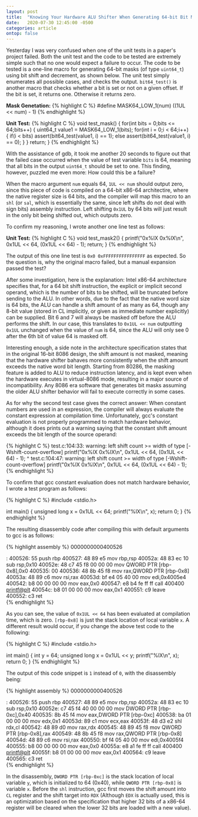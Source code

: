 ```yaml
---
layout: post
title:  "Knowing Your Hardware ALU Shifter When Generating 64-bit Bit Masks"
date:   2020-07-30 12:45:00 -0500
categories: article
ontop: false
---
```


Yesterday I was very confused when one of the unit tests in a paper's project failed. Both the unit test and the code to
be tested are extremely simple such that no one would expect a failure to occur. 
The code to be tested is a one-line macro for generating 64-bit masks (of type `uint64_t`) using bit shift and decrement,
as shown below. The unit test simply enumerates all possible cases, and checks the output. `bit64_test()` is another
macro that checks whether a bit is set or not on a given offset. If the bit is set, it returns one. Otherwise it returns 
zero.

**Mask Genetation:**
{% highlight C %}
#define MASK64_LOW_1(num)  ((1UL << num) - 1)
{% endhighlight %}

**Unit Test:**
{% highlight C %}
void test_mask() {
  for(int bits = 0;bits <= 64;bits++) {
    uint64_t value1 = MASK64_LOW_1(bits);
    for(int i = 0;i < 64;i++) {
      if(i < bits) assert(bit64_test(value1, i) == 1);
      else assert(bit64_test(value1, i) == 0);
    }
  }
  return;
}
{% endhighlight %}

With the assistance of gdb, it took me another 20 seconds to figure out that the failed case occurred when the value of 
test variable `bits` is 64, meaning that all bits in the output `uint64_t` should be set to one.
This finding, however, puzzled me even more: How could this be a failure?

When the macro argument `num` equals 64, `1UL << num` should output zero, since this piece of code is compiled on a 
64-bit x86-64 architectire, where the native register size is 64 bits, and the compiler will map this macro to 
an `shl` (or `sal`, which is essentially the same, since left shifts do not deal with sign bits) 
assembly instruction. Left shifting `0x1UL` by 64 bits will just result in the only bit being shifted out, which
outputs zero.

To confirm my reasoning, I wrote another one line test as follows:

**Unit Test:**
{% highlight C %}
void test_mask2() {
  printf("0x%lX 0x%lX\n", 0x1UL << 64, (0x1UL << 64) - 1);
  return;
}
{% endhighlight %}

The output of this one line test is `0x0 0xFFFFFFFFFFFFFFFF` as expected. 
So the question is, why the original macro failed, but a manual expansion passed the test?

After some investigation, here is the explanation: Intel x86-64 architecture specifies that, for a 64 bit shift instruction,
the explicit or implicit second operand, which is the number of bits to be shifted, will be truncated before sending to 
the ALU. In other words, due to the fact that the native word size is 64 bits, the ALU can handle a shift amount of as 
many as 64, though any 8-bit value (stored in CL implicitly, or given as immediate number explicitly) can be supplied.
Bit 6 and 7 will always be masked off before the ALU performs the shift.
In our case, this translates to `0x1UL << num` outputting `0x1UL` unchanged when the value of `num` is 64, since the
ALU will only see 0 after the 6th bit of value 64 is masked off.

Interesting enough, a side note in the architecture specification states that in the original 16-bit 8086 design, the
shift amount is not masked, meaning that the hardware shifter bahaves more consistently when the shift amount exceeds
the native word bit length. Starting from 80286, the masking feature is added to ALU to reduce instruction latency, and 
is kept even when the hardware executes in virtual-8086 mode, resulting in a major source of incompatibility. 
Any 8086 era software that generates bit masks assuming the older ALU shifter behavior will fail to execute correctly in 
some cases.

As for why the second test case gives the correct answer: When constant numbers are used in an expression, the compiler
will always evaluate the constant expression at compilation time. Unfortunately, gcc's constant evaluation is not properly
programmed to match hardware behavior, although it does prints out a warning saying that the constant shift amount exceeds
the bit length of the source operand:

{% highlight C %}
test.c:104:33: warning: left shift count >= width of type [-Wshift-count-overflow]
   printf("0x%lX 0x%lX\n", 0x1UL << 64, (0x1UL << 64) - 1);
                                 ^
test.c:104:47: warning: left shift count >= width of type [-Wshift-count-overflow]
   printf("0x%lX 0x%lX\n", 0x1UL << 64, (0x1UL << 64) - 1);
{% endhighlight %}

To confirm that gcc constant evaluation does not match hardware behavior, I wrote a test program as follows:

{% highlight C %}
#include <stdio.h>

int main() {
  unsigned long x = 0x1UL << 64;
  printf("%lX\n", x);
  return 0;
}
{% endhighlight %}

The resulting disassembly code after compiling this with default arguments to gcc is as follows:

{% highlight assembly %}
0000000000400526 <main>:
  400526:	55                   	push   rbp
  400527:	48 89 e5             	mov    rbp,rsp
  40052a:	48 83 ec 10          	sub    rsp,0x10
  40052e:	48 c7 45 f8 00 00 00 	mov    QWORD PTR [rbp-0x8],0x0
  400535:	00 
  400536:	48 8b 45 f8          	mov    rax,QWORD PTR [rbp-0x8]
  40053a:	48 89 c6             	mov    rsi,rax
  40053d:	bf e4 05 40 00       	mov    edi,0x4005e4
  400542:	b8 00 00 00 00       	mov    eax,0x0
  400547:	e8 b4 fe ff ff       	call   400400 <printf@plt>
  40054c:	b8 01 00 00 00       	mov    eax,0x1
  400551:	c9                   	leave  
  400552:	c3                   	ret    
{% endhighlight %}

As you can see, the value of `0x1UL << 64` has been evaluated at compilation time, which is zero. `[rbp-0x8]` is just the
stack location of local variable `x`. A different result would occur, if you change the above test code to the following:

{% highlight C %}
#include <stdio.h>

int main() {
  int y = 64;
  unsigned long x = 0x1UL << y;
  printf("%lX\n", x);
  return 0;
}
{% endhighlight %}

The output of this code snippet is `1` instead of `0`, with the disassembly being:

{% highlight assembly %}
0000000000400526 <main>:
  400526:	55                   	push   rbp
  400527:	48 89 e5             	mov    rbp,rsp
  40052a:	48 83 ec 10          	sub    rsp,0x10
  40052e:	c7 45 f4 40 00 00 00 	mov    DWORD PTR [rbp-0xc],0x40
  400535:	8b 45 f4             	mov    eax,DWORD PTR [rbp-0xc]
  400538:	ba 01 00 00 00       	mov    edx,0x1
  40053d:	89 c1                	mov    ecx,eax
  40053f:	48 d3 e2             	shl    rdx,cl
  400542:	48 89 d0             	mov    rax,rdx
  400545:	48 89 45 f8          	mov    QWORD PTR [rbp-0x8],rax
  400549:	48 8b 45 f8          	mov    rax,QWORD PTR [rbp-0x8]
  40054d:	48 89 c6             	mov    rsi,rax
  400550:	bf f4 05 40 00       	mov    edi,0x4005f4
  400555:	b8 00 00 00 00       	mov    eax,0x0
  40055a:	e8 a1 fe ff ff       	call   400400 <printf@plt>
  40055f:	b8 01 00 00 00       	mov    eax,0x1
  400564:	c9                   	leave  
  400565:	c3                   	ret    
{% endhighlight %}

In the disassembly, `DWORD PTR [rbp-0xc]` is the stack location of local variable `y`, which is initialized to 64 (0x40),
while `QWORD PTR [rbp-0x8]` is variable `x`. Before the `shl` instruction, gcc first moves the shift amount into `CL` register
and the shift target into `RDX` (Although `EDX` is actually used, this is an optimization based on the specification that
higher 32 bits of a x86-64 register will be cleared when the lower 32 bits are loaded with a new value).
